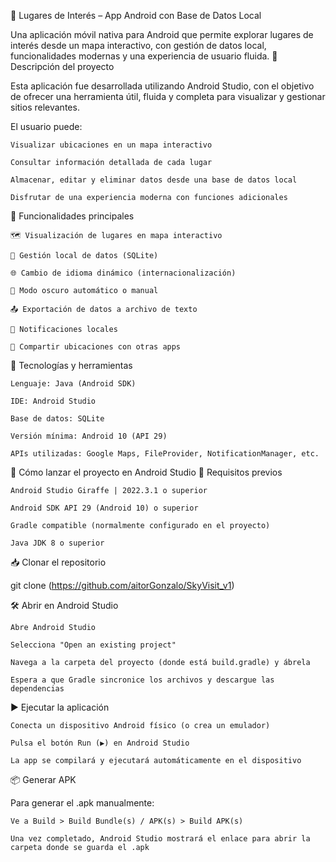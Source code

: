 📍 Lugares de Interés – App Android con Base de Datos Local

Una aplicación móvil nativa para Android que permite explorar lugares de interés desde un mapa interactivo, con gestión de datos local, funcionalidades modernas y una experiencia de usuario fluida.
🧠 Descripción del proyecto

Esta aplicación fue desarrollada utilizando Android Studio, con el objetivo de ofrecer una herramienta útil, fluida y completa para visualizar y gestionar sitios relevantes.

El usuario puede:

    Visualizar ubicaciones en un mapa interactivo

    Consultar información detallada de cada lugar

    Almacenar, editar y eliminar datos desde una base de datos local

    Disfrutar de una experiencia moderna con funciones adicionales

🚀 Funcionalidades principales

    🗺️ Visualización de lugares en mapa interactivo

    🧭 Gestión local de datos (SQLite)

    🌐 Cambio de idioma dinámico (internacionalización)

    🌙 Modo oscuro automático o manual

    📤 Exportación de datos a archivo de texto

    🔔 Notificaciones locales

    📲 Compartir ubicaciones con otras apps

📱 Tecnologías y herramientas

    Lenguaje: Java (Android SDK)

    IDE: Android Studio

    Base de datos: SQLite

    Versión mínima: Android 10 (API 29)

    APIs utilizadas: Google Maps, FileProvider, NotificationManager, etc.



🚀 Cómo lanzar el proyecto en Android Studio
🧱 Requisitos previos

    Android Studio Giraffe | 2022.3.1 o superior

    Android SDK API 29 (Android 10) o superior

    Gradle compatible (normalmente configurado en el proyecto)

    Java JDK 8 o superior

📥 Clonar el repositorio

git clone (https://github.com/aitorGonzalo/SkyVisit_v1)


🛠 Abrir en Android Studio

    Abre Android Studio

    Selecciona "Open an existing project"

    Navega a la carpeta del proyecto (donde está build.gradle) y ábrela

    Espera a que Gradle sincronice los archivos y descargue las dependencias

▶️ Ejecutar la aplicación

    Conecta un dispositivo Android físico (o crea un emulador)

    Pulsa el botón Run (▶️) en Android Studio

    La app se compilará y ejecutará automáticamente en el dispositivo

📦 Generar APK

Para generar el .apk manualmente:

    Ve a Build > Build Bundle(s) / APK(s) > Build APK(s)

    Una vez completado, Android Studio mostrará el enlace para abrir la carpeta donde se guarda el .apk
